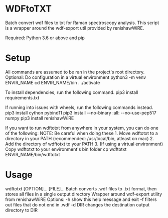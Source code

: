 # WDFtoTXT
Batch convert wdf files to txt for Raman spectroscopy analysis.
This script is a wrapper around the wdf-export util provided by renishawWiRE.

Required: Python 3.6 or above and pip

# Setup
All commands are assumed to be ran in the project's root directory.
Optional: Do configuration in a virtual environment
	python3 -m venv ENVIR_NAME
	cd ENVIR_NAME/bin
	. ./activate

To install dependencies, run the following command.
	pip3 install requirements.txt

If running into issues with wheels, run the following commands instead.
	pip3 install cython pybind11
	pip3 install --no-binary :all: --no-use-pep517 numpy
	pip3 install renishawWiRE

If you want to run wdftotxt from anywhere in your system, you can do one of the following:
NOTE: Be careful when doing these
	1. Move wdftotxt to a directory in your PATH (recommended: /usr/local/bin, atleast on mac)
	2. Add the directory of wdftotxt to your PATH
	3. (If using a virtual environment) Copy wdftotxt to your environment's bin folder
		cp wdftotxt ENVIR_NAME/bin/wdftotxt

# Usage
wdftotxt [OPTION]... [FILE]...
Batch converts .wdf files to .txt format, then stores all files in a single output directory
Wrapper around wdf-export utility from renishawWiRE
Options:
        -h
                show this help message and exit
        -f
                filters out files that do not end in .wdf
        -d DIR
                changes the destination output directory to DIR
